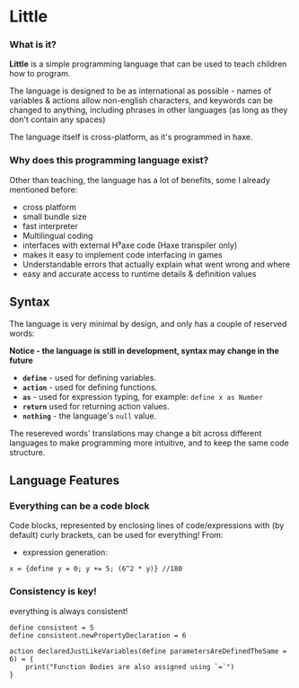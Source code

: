# Little

### What is it?

**Little** is a simple programming language that can be used to teach children how to program.

The language is designed to be as international as possible - names of variables & actions allow non-english characters, and keywords can be changed to anything, including phrases in other languages (as long as they don't contain any spaces)

The language itself is cross-platform, as it's programmed in haxe.

### Why does this programming language exist?

Other than teaching, the language has a lot of benefits, some I already mentioned before:

 - cross platform
 - small bundle size
 - fast interpreter
 - Multilingual coding
 - interfaces with external H⁹axe code (Haxe transpiler only)
 - makes it easy to implement code interfacing in games
 - Understandable errors that actually explain what went wrong and where
 - easy and accurate access to runtime details & definition values

## Syntax

The language is very minimal by design, and only has a couple of reserved words:

**Notice - the language is still in development, syntax may change in the future**

 - **`define`** - used for defining variables.
 - **`action`** - used for defining functions.
 - **`as`** - used for expression typing, for example: `define x as Number`
 - **`return`** used for returning action values.
 - **`nothing`** - the language's `null` value.

The resereved words' translations may change a bit across different languages to make programming more intuitive, and to keep the same code structure.

## Language Features

### Everything can be a code block

Code blocks, represented by enclosing lines of code/expressions with (by default) curly brackets, can be used for everything! From:
 - expression generation:
```
x = {define y = 0; y += 5; (6^2 * y)} //180
```

### Consistency is key!

everything is always consistent!
```
define consistent = 5
define consistent.newPropertyDeclaration = 6

action declaredJustLikeVariables(define parametersAreDefinedTheSame = 6) = {
    print("Function Bodies are also assigned using `=`")
}
```
